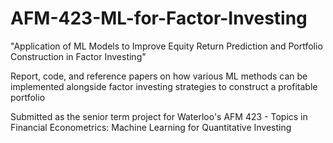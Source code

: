 # AFM-423-ML-for-Factor-Investing
"Application of ML Models to Improve Equity Return Prediction and Portfolio Construction in Factor Investing"

Report, code, and reference papers on how various ML methods can be implemented alongside factor investing strategies to construct a profitable portfolio

Submitted as the senior term project for Waterloo's AFM 423 - Topics in Financial Econometrics: Machine Learning for Quantitative Investing
